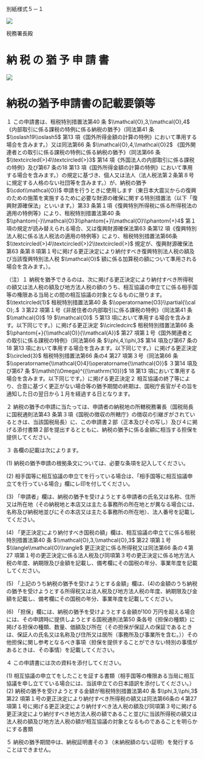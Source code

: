 別紙様式５－１

![](https://www.nta.go.jp/tmp/4fd65aa7-8c52-49cb-ab94-9dcf83a0480d/images/54d633b3649c5cf8068275c9dfb2c52b6538430606f4bcd944bb2b2e4a077798.jpg)

税務署長殿

# 納 税 の 猶 予 申 請 書

![](https://www.nta.go.jp/tmp/4fd65aa7-8c52-49cb-ab94-9dcf83a0480d/images/a03d7c92e9faa1aaec4958ade091ff42adf4e5f0f1ba20c3d5f581abf7009fbe.jpg)

# 納税の猶予申請書の記載要領等

１ この申請書は、租税特別措置法第40 条 $\\mathcal{O},3,\\mathcal{O},4$ 《内部取引に係る課税の特例に係る納税の猶予》（同法第41 条 $\\oslash19\\oslash5$ 第13 項《国外所得金額の計算の特例》において準用する場合を含みます。）又は同法第66 条 $\\mathcal{O},4,\\mathcal{O}2$ 《国外関連者との取引に係る課税の特例に係る納税の猶予》（同法第66 条 $\\textcircled{>}4\\textcircled{>}3$ 第14 項《外国法人の内部取引に係る課税の特例》及び第67 条の18 第13 項《国外所得金額の計算の特例》において準用する場合を含みます。）の規定に基づき、個人又は法人（法人税法第２条第８号に規定する人格のない社団等を含みます。）が、納税の猶予 $\\cdot\\mathcal{O})$ 申請を行うときに使用します（東日本大震災からの復興のための施策を実施するために必要な財源の確保に関する特別措置法（以下「復興財源確保法」といいます。）第33 条第１項《復興特別所得税に係る所得税法の適用の特例等》により、租税特別措置法第40 条 $\\phantom{-}\\mathcal{O}3\\phantom{+}\\mathcal{O}\\phantom{+}4$ 第１項の規定が読み替えられる場合、又は復興財源確保法第63 条第12 項《復興特別法人税に係る法人税法の適用の特例等》により、租税特別措置法第66条 $\\textcircled{>}4\\textcircled{>}2\\textcircled{>}$ 規定が、復興財源確保法第63 条第８項第１号に掲げる更正決定により納付すべき復興特別法人税の額及び当該復興特別法人税 $\\mathcal{O}$ 額に係る加算税の額について準用される場合を含みます。）。

（注）１ 納税を猶予できるのは、次に掲げる更正決定により納付すべき所得税の額又は法人税の額及び地方法人税の額のうち、相互協議の申立てに係る相手国等の権限ある当局との間の相互協議の対象となるものに限ります。 $\\textcircled{1}$ 租税特別措置法第40 条 $\\operatorname{O3}\\partial{\\cal O};.$ ３第22 項第１号《非居住者の内部取引に係る課税の特例》（同法第41 条 $\\mathcal{O}$ 19 $\\mathcal{O}$ ５第13 項において準用する場合を含みます。以下同じです。）に掲げる更正決定 $\\circledcirc$ 租税特別措置法第66 条 $\\phantom{+}{\\mathcal{O}}{\\mathcal{A}}$ 第27 項第１号《国外関連者との取引に係る課税の特例》（同法第66 条 $\\phi,4,\\phi,3$ 第14 項及び第67 条の18 第13 項において準用する場合を含みます。以下同じです。）に掲げる更正決定 $\\circled{3}$ 租税特別措置法第66 条の4 第27 項第３号（同法第66 条 $\\operatorname{\\mathcal{O}4}\\operatorname{\\mathcal{O}}$ ３第14 項及び第67 条 $\\mathit{\\Omega}^{(\\mathrm{10})}$ 18 第13 項において準用する場合を含みます。以下同じです。）に掲げる更正決定２ 相互協議の終了等により、合意に基づく更正がない場合等の猶予期間の終期は、国税庁長官がその旨を通知した日の翌日から１月を経過する日となります。

２ 納税の猶予の申請に当たっては、申請者の納税地の所轄税務署長（国税局長に国税通則法第43 条第３項《国税の徴収の所轄庁》の徴収の引継ぎがされているときは、当該国税局長）に、この申請書２部（正本及びその写し）及び４に掲げる添付書類２部を提出するとともに、納税の猶予に係る金額に相当する担保を提供してください。

３ 各欄の記載は次によります。

(1) 納税の猶予申請の根拠条文については、必要な条項を記入してください。

(2) 相手国等に相互協議の申立てを行っている場合は、「相手国等に相互協議申立てを行っている場合」欄にレ印を付してください。

(3) 「申請者」欄は、納税の猶予を受けようとする申請者の氏名又は名称、住所又は所在地（その納税地と本店又は主たる事務所の所在地とが異なる場合には、名称及び納税地並びにその本店又は主たる事務所の所在地）、法人番号を記載してください。

(4) 「更正決定により納付すべき国税の額」欄は、相互協議の申立てに係る租税特別措置法第40 条 $\\mathcal{O},3,\\mathcal{O},3$ 第22 項第１号 $\\langle\\mathcal{O}\\rangle$ 更正決定に係る所得税又は同法第66 条の４第27 項第１号の更正決定に係る法人税及び同項第３号の更正決定に係る地方法人税の年度、納期限及び金額を記載し、備考欄にその国税の年分、事業年度を記載してください。

(5) 「上記のうち納税の猶予を受けようとする金額」欄は、(4)の金額のうち納税の猶予を受けようとする所得税又は法人税及び地方法人税の年度、納期限及び金額を記載し、備考欄にその国税の年分、事業年度を記載してください。

(6) 「担保」欄には、納税の猶予を受けようとする金額が100 万円を超える場合には、その申請時に提供しようとする国税通則法第50 条各号《担保の種類》に掲げる担保の種類、数量、価額及び所在（その担保が保証人の保証であるときは、保証人の氏名又は名称及び住所又は居所（事務所及び事業所を含む。））その他担保に関し参考となるべき事項（担保を提供することができない特別の事情があるときは、その事情）を記載してください。

４ この申請書には次の資料を添付してください。

(1) 相互協議の申立てをしたことを証する書類（相手国等の権限ある当局に相互協議を申し立てている場合には、当該申立ての日本語訳を添付してください。）(2) 納税の猶予を受けようとする金額が租税特別措置法第40 条 $\\phi,3,\\phi,3$ 第22 項第１号の更正決定により納付すべき所得税の額又は同法第66条の４第27 項第１号に掲げる更正決定により納付すべき法人税の額及び同項第３号に掲げる更正決定により納付すべき地方法人税の額であること並びに当該所得税の額又は法人税の額及び地方法人税の額が相互協議の対象となるものであることを明らかにする書類

５ 納税の猶予期間中は、納税証明書その３（未納税額のない証明）を発行することはできません。